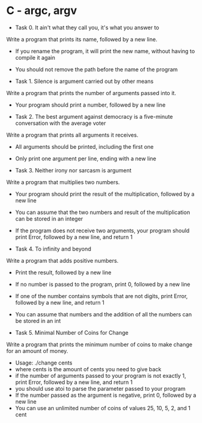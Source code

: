 # C - argc, argv

- Task 0. It ain't what they call you, it's what you answer to

Write a program that prints its name, followed by a new line.
- If you rename the program, it will print the new name, without having to compile it again
- You should not remove the path before the name of the program

- Task 1. Silence is argument carried out by other means

Write a program that prints the number of arguments passed into it.
- Your program should print a number, followed by a new line

- Task 2. The best argument against democracy is a five-minute conversation with the average voter

Write a program that prints all arguments it receives.
- All arguments should be printed, including the first one
- Only print one argument per line, ending with a new line

- Task 3. Neither irony nor sarcasm is argument

Write a program that multiplies two numbers.
- Your program should print the result of the multiplication, followed by a new line
- You can assume that the two numbers and result of the multiplication can be stored in an integer
- If the program does not receive two arguments, your program should print Error, followed by a new line, and return 1

- Task 4. To infinity and beyond

Write a program that adds positive numbers.
- Print the result, followed by a new line
- If no number is passed to the program, print 0, followed by a new line
- If one of the number contains symbols that are not digits, print Error, followed by a new line, and return 1
- You can assume that numbers and the addition of all the numbers can be stored in an int

- Task 5. Minimal Number of Coins for Change

Write a program that prints the minimum number of coins to make change for an amount of money.
- Usage: ./change cents
- where cents is the amount of cents you need to give back
- if the number of arguments passed to your program is not exactly 1, print Error, followed by a new line, and return 1
- you should use atoi to parse the parameter passed to your program
- If the number passed as the argument is negative, print 0, followed by a new line
- You can use an unlimited number of coins of values 25, 10, 5, 2, and 1 cent
